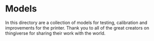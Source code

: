 # Models

In this directory are a collection of models for testing, calibration and improvements for the printer.  Thank you to all of the great creators on thingiverse for sharing their work with the world.